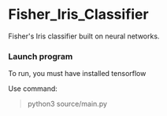 # Fisher_Iris_Classifier
Fisher's Iris classifier built on neural networks.

### Launch program

To run, you must have installed tensorflow

Use command:

> python3 source/main.py
